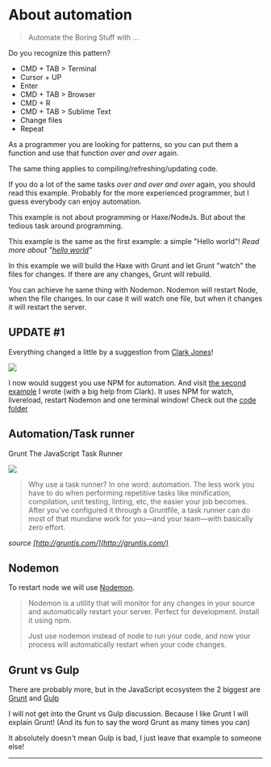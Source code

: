 # About automation

> Automate the Boring Stuff with ...

Do you recognize this pattern?

- CMD + TAB > Terminal
- Cursor + UP
- Enter
- CMD + TAB > Browser
- CMD + R
- CMD + TAB > Sublime Text
- Change files
- Repeat


As a programmer you are looking for patterns, so you can put them a function and use that function *over and over* again.

The same thing applies to compiling/refreshing/updating code.

If you do a lot of the same tasks *over and over and over* again, you should read this example.
Probably for the more experienced programmer, but I guess everybody can enjoy automation.

This example is not about programming or Haxe/NodeJs.
But about the tedious task around programming.

This example is the same as the first example: a simple "Hello world"!
*Read more about "[hello world](../00helloworld/about.md)"*

In this example we will build the Haxe with Grunt and let Grunt "watch" the files for changes.
If there are any changes, Grunt will rebuild.

You can achieve he same thing with Nodemon.
Nodemon will restart Node, when the file changes.
In our case it will watch one file, but when it changes it will restart the server.


## UPDATE #1

Everything changed a little by a suggestion from [Clark Jones](https://disqus.com/home/discussion/haxeandnodejs/haxe_and_nodejs_91/#comment-2291149693)!

![](https://www.npmjs.com/static/images/npm-logo.svg)

I now would suggest you use NPM for automation.
And visit [the second example](example2.md) I wrote (with a big help from Clark). It uses NPM for watch, livereload, restart Nodemon and one terminal window!
Check out the [code folder](https://github.com/MatthijsKamstra/haxenode/tree/master/11automation/code2)




## Automation/Task runner

Grunt
The JavaScript Task Runner

![](http://gruntjs.com/img/grunt-logo.png)

> Why use a task runner?
> In one word: automation. The less work you have to do when performing repetitive tasks like minification, compilation, unit testing, linting, etc, the easier your job becomes. After you've configured it through a Gruntfile, a task runner can do most of that mundane work for you—and your team—with basically zero effort.

*source [http://gruntjs.com/](http://gruntjs.com/)*


## Nodemon

To restart node we will use [Nodemon](http://nodemon.io/).

>Nodemon is a utility that will monitor for any changes in your source and automatically restart your server. Perfect for development. Install it using npm.
>
>Just use nodemon instead of node to run your code, and now your process will automatically restart when your code changes.



## Grunt vs Gulp

There are probably more, but in the JavaScript ecosystem the 2 biggest are
[Grunt](http://gruntjs.com/) and [Gulp](http://gulpjs.com/)

I will not get into the Grunt vs Gulp discussion.
Because I like Grunt I will explain Grunt!
(And its fun to say the word Grunt as many times you can)

It absolutely doesn't mean Gulp is bad, I just leave that example to someone else!



---
